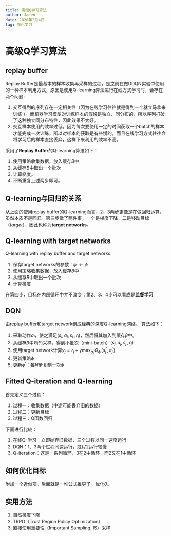 ```yaml
---
title: 高级Q学习算法
author: Jaden
date: 2020年2月4日
tag: 强化学习
---
```

# 高级Q学习算法
## replay buffer
Replay Buffer是最基本的样本收集再采样的过程，是之前在做DDQN实验中使用的一种样本利用方式，原因是使用Q-learning算法进行在线方式学习时，会存在两个问题:

<!--more-->

1. 交互得到的序列存在一定相关性（因为在线学习往往就是得到一个就立马拿来训练 ）。而机器学习模型对训练样本的假设是独立、同分布的，所以序列打破了这种独立同分布特性，因此效果不太好。
2. 交互样本使用的效率过低。因为每次要使用一定的时间获取一个batch的样本才能完成一次训练，所以对样本的获取是有些慢的，而且在线学习方式往往会将学习后的样本直接丢弃，这样下来利用的效率不高。

采用了**Replay Buffer**的Q-learning算法如下：
1. 使用策略收集数据，放入缓存$B$中
2. 从缓存$B$中取出一个批次
3. 计算梯度。
4. 不断重复上述两步即可。

## Q-learning与回归的关系
从上面的使用replay buffer的Q-learning而言，2、3两步更像是在做回归运算，虽然本质不是回归。第三步做了两件事，一个是梯度下降，二是移动目标（*target*），因此也称为**target networks**。

## Q-learning with target networks
Q-learning with replay buffer and target networks:
1. 保存target networks的参数：$\phi^\prime \leftarrow \phi$
2. 使用策略收集数据，放入缓存$B$中
3. 从缓存$B$中取出一个批次
4. 计算梯度

在第四步，目标在内部循环中并不改变；第2、3、4步可以看成是**监督学习**

## DQN
由replay buffer和target network组成经典的深度Q-learning网络。
算法如下：
1. 采取动作$a_i$，使之满足$(s_i, a_i, s_i^\prime, r_i)$，然后将其加入到缓存$\beta$中。
2. 从缓存$\beta$中均匀采样，得到小批次（mini-batch）$(s_j, a_j, s_j^\prime, r_j)$
3. 使用target network计算$y_j = r_j + \gamma\max_{a_j^\prime}Q_{\phi^\prime}(s_j^\prime, a_j^\prime)$
4. 更新策略$\phi$
5. 更新$\phi^\prime$：每$N$步复制一次$\phi$

## Fitted Q-iteration and Q-learning
首先定义三个过程：
1. 过程一：收集数据（中途可能丢弃旧的数据）
2. 过程二：更新目标
3. 过程三：Q函数回归

下面进行比较：
1. 在线Q-学习：立即抛弃旧数据，三个过程以同一速度运行
2. DQN：1、3两个过程同速运行，过程2运行较慢
3. Q-iteration：这是一系列循环，3在2中循环，而2又在1中循环

## 如何优化目标
附加一个近似项。后面就是一堆公式推导了。优化$\theta$。

## 实用方法
1. 自然梯度下降
2. TRPO（Trust Region Policy Optimization）
3. 直接使用重要性（Important Sampling, IS）采样
